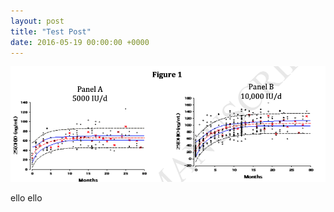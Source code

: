 ```yaml
---
layout: post
title: "Test Post"
date: 2016-05-19 00:00:00 +0000
---
```


![Test Image](test.png)

ello ello

